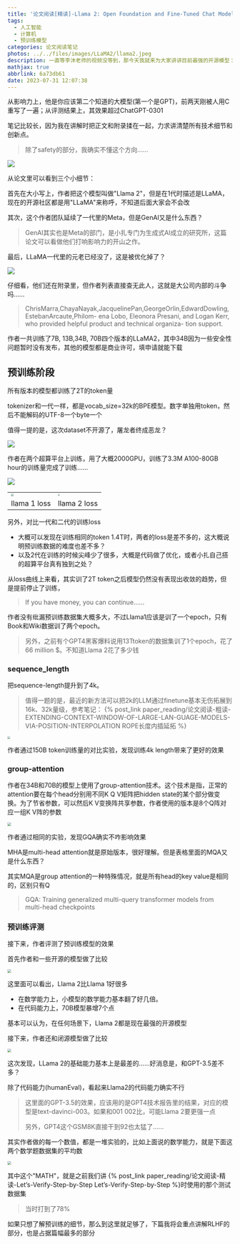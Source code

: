 ```yaml
---
title: '论文阅读[精读]-Llama 2: Open Foundation and Fine-Tuned Chat Models(上)'
tags:
  - 人工智能
  - 计算机
  - 预训练模型
categories: 论文阅读笔记
photos: ../../files/images/LLaMA2/llama2.jpeg
description: 一直等李沐老师的视频没等到，那今天我就来为大家讲讲目前最强的开源模型：LLaMA 2。
mathjax: true
abbrlink: 6a73db61
date: 2023-07-31 12:07:38
---
```


从影响力上，他是你应该第二个知道的大模型(第一个是GPT)，前两天刚被人用C重写了一遍；从评测结果上，其效果超过ChatGPT-0301

笔记比较长，因为我在讲解时把正文和附录揉在一起，力求讲清楚所有技术细节和创新点。

>  除了safety的部分，我确实不懂这个方向……

<img src="../../files/images/LLaMA2/authors.png">

从论文里可以看到三个小细节：

首先在大小写上，作者把这个模型叫做"Llama 2"，但是在1代时描述是LLaMA，现在的开源社区都是用"LLaMA"来称呼，不知道后面大家会不会改

其次，这个作者团队延续了一代里的Meta，但是GenAI又是什么东西？

> GenAI其实也是Meta的部门，是小扎专门为生成式AI成立的研究所，这篇论文可以看做他们打响影响力的开山之作。

最后，LLaMA一代里的元老已经没了，这是被优化掉了？

<img src="../../files/images/LLaMA2/llama_1_author.png">

仔细看，他们还在附录里，但作者列表直接查无此人，这就是大公司内部的斗争吗……

> ChrisMarra,ChayaNayak,JacquelinePan,GeorgeOrlin,EdwardDowling,EstebanArcaute,Philom- ena Lobo, Eleonora Presani, and Logan Kerr, who provided helpful product and technical organiza- tion support.



作者一共训练了7B, 13B,34B, 70B四个版本的LLaMA2，其中34B因为一些安全性问题暂时没有发布，其他的模型都是商业许可，填申请就能下载

## 预训练阶段

所有版本的模型都训练了2T的token量

tokenizer和一代一样，都是vocab_size=32k的BPE模型。数字单独用token，然后不能解码的UTF-8一个byte一个

值得一提的是，这次dataset不开源了，屠龙者终成恶龙？

<img src="../../files/images/LLaMA2/data.png">

作者在两个超算平台上训练，用了大概2000GPU，训练了3.3M A100-80GB hour的训练量完成了训练……

<img src="../../files/images/LLaMA2/hours.png">

<table>
<tr>
  <td><img src="../files/images/LLaMA2/loss1.png" align=left style="zoom:35%;" ></td>
  <td><img src="../files/images/LLaMA2/loss.png" align=left style="zoom:25%;" ></td>
 </tr>  
  <tr>
    <td>llama 1 loss</td>
  <td>llama 2 loss</td>
  </tr>
</table>

另外，对比一代和二代的训练loss

- 大概可以发现在训练相同的token 1.4T时，两者的loss是差不多的，这大概说明预训练数据的难度也差不多？
- 以及2代在训练的时候尖峰少了很多，大概是代码做了优化，或者小扎自己搭的超算平台真有独到之处？

从loss曲线上来看，其实训了2T token之后模型仍然没有表现出收敛的趋势，但是提前停止了训练，

> If you have money, you can continue……

作者没有纰漏预训练数据集大概多大，不过Llama1应该是训了一个epoch，只有Book和Wiki数据训了两个epoch。

> 另外，之前有个GPT4黑客爆料说用13Ttoken的数据集训了1个epoch，花了66 million $。不知道Llama 2花了多少钱

### sequence_length

把sequence-length提升到了4k。

> 值得一题的是，最近的新方法可以把2k的LLM通过finetune基本无伤拓展到16k、32k量级，参考笔记： {% post_link  paper_reading/论文阅读-粗读-EXTENDING-CONTEXT-WINDOW-OF-LARGE-LAN-GUAGE-MODELS-VIA-POSITION-INTERPOLATION ROPE长度内插延拓 %}

<img src="../../files/images/LLaMA2/seq_length.png" style="zoom:35%;" >

作者通过150B token训练量的对比实验，发现训练4k length带来了更好的效果

### group-attention

作者在34B和70B的模型上使用了group-attention技术。这个技术是指，正常的attention要在每个head分别用不同K Q V矩阵把hidden state的某个部分做变换。为了节省参数，可以然后K V变换阵共享参数，作者使用的版本是8个Q阵对应一组K V阵的参数

<img src="../../files/images/LLaMA2/GQA.png" style="zoom:50%;" >

作者通过相同的实验，发现GQA确实不咋影响效果

MHA是multi-head attention就是原始版本，很好理解。但是表格里面的MQA又是什么东西？

其实MQA是group attention的一种特殊情况，就是所有head的key value是相同的，区别只有Q

> GQA: Training generalized multi-query transformer models from multi-head checkpoints

### 预训练评测

接下来，作者评测了预训练模型的效果

首先作者和一些开源的模型做了比较

<img src="../../files/images/LLaMA2/compare_wtih_open_source.png" style="zoom:50%;" >

这里面可以看出，Llama 2比Llama 1好很多

- 在数学能力上，小模型的数学能力基本翻了好几倍。
- 在代码能力上，70B模型暴增7个点

基本可以认为，在任何场景下，Llama 2都是现在最强的开源模型

接下来，作者还和闭源模型做了比较

<img src="../../files/images/LLaMA2/compare_with_close_source.png" style="zoom:50%;" >

这次发现，LLama 2的基础能力基本上是最差的……好消息是，和GPT-3.5差不多？

除了代码能力(humanEval)，看起来Llama2的代码能力确实不行

> 这里面的GPT-3.5的效果，应该用的是GPT4技术报告里的结果，对应的模型是text-davinci-003。如果和001 002比，可能Llama 2要更强一点
>
> 另外，GPT4这个GSM8K直接干到92也太猛了……

其实作者做的每一个数值，都是一堆实验的，比如上面说的数学能力，就是下面这两个数学题数据集的平均数

<img src="../../files/images/LLaMA2/math.png" style="zoom:50%;" >

其中这个"MATH"，就是之前我们讲 {% post_link paper_reading/论文阅读-精读-Let’s-Verify-Step-by-Step Let’s-Verify-Step-by-Step %}时使用的那个测试数据集

> 当时打到了78%

如果只想了解预训练的细节，那么到这里就足够了，下篇我将会重点讲解RLHF的部分，也是占据篇幅最多的部分
